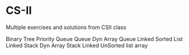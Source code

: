 # CS-II
Multiple exercises and solutions from CSII class

Binary Tree
Priority Queue
Queue Dyn Array
Queue Linked
Sorted List Linked
Stack Dyn Array
Stack Linked
UnSorted list array
